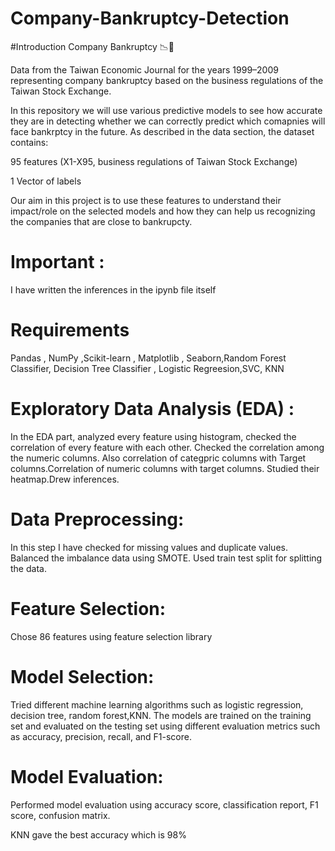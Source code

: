 # Company-Bankruptcy-Detection
#Introduction
Company Bankruptcy 📉💸


Data from the Taiwan Economic Journal for the years 1999–2009 representing company bankruptcy based on the business regulations of the Taiwan Stock Exchange.

In this repository we will use various predictive models to see how accurate they are in detecting whether we can correctly predict which comapnies will face bankrptcy in the future. As described in the data section, the dataset contains:

95 features (X1-X95, business regulations of Taiwan Stock Exchange)

1 Vector of labels

Our aim in this project is to use these features to understand their impact/role on the selected models and how they can help us recognizing the companies that are close to bankrupcty.
# Important :
 I have written the inferences in the ipynb file itself
# Requirements

Pandas , NumPy ,Scikit-learn , Matplotlib , Seaborn,Random Forest Classifier, Decision Tree Classifier , Logistic Regreesion,SVC, KNN

# Exploratory Data Analysis (EDA) :

In the EDA part, analyzed every feature using histogram, checked the correlation of every feature with each other. Checked the correlation among the numeric columns. 
Also correlation of categpric columns with Target columns.Correlation of numeric columns with target columns. Studied their heatmap.Drew inferences.


# Data Preprocessing:
In this step I have checked for missing values and duplicate values. Balanced the imbalance data using SMOTE. Used train test split for splitting the data.

# Feature Selection:
   Chose 86 features using feature selection library
# Model Selection:
Tried different machine learning algorithms such as logistic regression, decision tree, random forest,KNN. The models are trained on the training set and evaluated on the testing set using different evaluation metrics such as accuracy, precision, recall, and F1-score.

# Model Evaluation:
 Performed model evaluation using accuracy score, classification report, F1 score, confusion matrix.  
 
 KNN gave the best accuracy which is 98%
